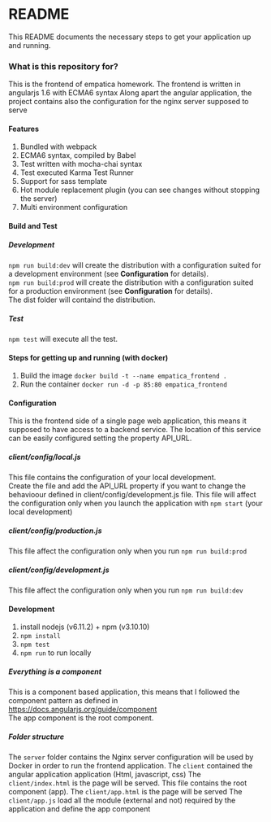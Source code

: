 # README #
This README documents the necessary steps to get your application up and running.  

### What is this repository for? ###
This is the frontend of empatica homework. 
The frontend is written in angularjs 1.6 with ECMA6 syntax
Along apart the angular application, the project contains also the configuration for the nginx server supposed to serve


#### Features
1. Bundled with webpack
2. ECMA6 syntax, compiled by Babel
2. Test written with mocha-chai syntax
3. Test executed Karma Test Runner
4. Support for sass template
5. Hot module replacement plugin (you can see changes without stopping the server)
6. Multi environment configuration

#### Build and Test
##### Development
`npm run build:dev` will create the distribution with a configuration suited for a development environment (see ______Configuration______ for details).  
`npm run build:prod` will create the distribution with a configuration suited for a production environment (see ______Configuration______ for details).  
The dist folder will containd the distribution.

##### Test
`npm test` will execute all the test.

#### Steps for getting up and running (with docker)
1. Build the image
`docker build -t --name empatica_frontend .` 
2. Run the container
`docker run -d -p 85:80 empatica_frontend`

#### Configuration
This is the frontend side of a single page web application, this means it supposed to have access to a backend service.
The location of this service can be easily configured setting the property API_URL.  
  
##### client/config/local.js
This file contains the configuration of your local development.   
Create the file and add the API_URL property if you want to change the behavioour defined in client/config/development.js file. 
This file will affect the configuration only when you launch the application with `npm start` (your local development)  

##### client/config/production.js
This file affect the configuration only when you run `npm run build:prod` 

##### client/config/development.js
This file affect the configuration only when you run `npm run build:dev` 

#### Development
1. install nodejs (v6.11.2) + npm (v3.10.10)
2. `npm install`
3. `npm test`
4. `npm run` to run locally 

##### Everything is a component
This is a component based application, this means that I followed the component pattern as defined in https://docs.angularjs.org/guide/component  
The app component is the root component.

##### Folder structure
The `server` folder contains the Nginx server configuration will be used by Docker in order to run the frontend application.
The `client` contained the angular application application (Html, javascript, css)
The `client/index.html` is the page will be served. This file contains the root component (app).
The `client/app.html` is the page will be served
The `client/app.js` load all the module (external and not) required by the application and define the app component
